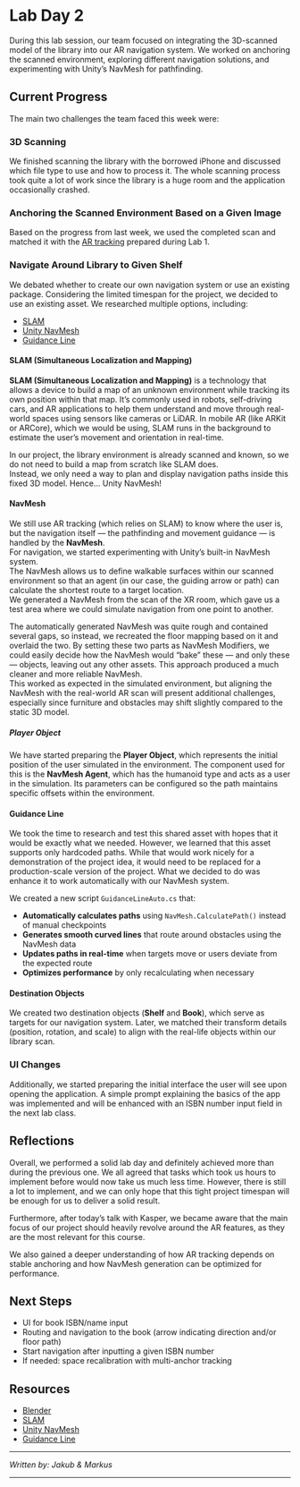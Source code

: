 # Lab Day 2

During this lab session, our team focused on integrating the 3D-scanned model of the library into our AR navigation system. We worked on anchoring the scanned environment, exploring different navigation solutions, and experimenting with Unity’s NavMesh for pathfinding.

## Current Progress

The main two challenges the team faced this week were:

### 3D Scanning

We finished scanning the library with the borrowed iPhone and discussed which file type to use and how to process it. The whole scanning process took quite a lot of work since the library is a huge room and the application occasionally crashed.

### Anchoring the Scanned Environment Based on a Given Image

Based on the progress from last week, we used the completed scan and matched it with the [AR tracking](./lab_1.md/#ar-tracking) prepared during Lab 1.

### Navigate Around Library to Given Shelf

We debated whether to create our own navigation system or use an existing package. Considering the limited timespan for the project, we decided to use an existing asset. We researched multiple options, including:

- [SLAM](https://community.arm.com/arm-community-blogs/b/mobile-graphics-and-gaming-blog/posts/indoor-real-time-navigation-with-slam-on-your-mobile)
- [Unity NavMesh](https://learn.unity.com/tutorial/unity-navmesh#5c7f8528edbc2a002053b498)
- [Guidance Line](https://assetstore.unity.com/packages/tools/game-toolkits/guidance-line-303873)

#### SLAM (Simultaneous Localization and Mapping)

**SLAM (Simultaneous Localization and Mapping)** is a technology that allows a device to build a map of an unknown environment while tracking its own position within that map. It’s commonly used in robots, self-driving cars, and AR applications to help them understand and move through real-world spaces using sensors like cameras or LiDAR. In mobile AR (like ARKit or ARCore), which we would be using, SLAM runs in the background to estimate the user’s movement and orientation in real-time.

In our project, the library environment is already scanned and known, so we do not need to build a map from scratch like SLAM does.  
Instead, we only need a way to plan and display navigation paths inside this fixed 3D model. Hence... Unity NavMesh!

#### NavMesh

We still use AR tracking (which relies on SLAM) to know where the user is, but the navigation itself — the pathfinding and movement guidance — is handled by the **NavMesh**.  
For navigation, we started experimenting with Unity’s built-in NavMesh system.  
The NavMesh allows us to define walkable surfaces within our scanned environment so that an agent (in our case, the guiding arrow or path) can calculate the shortest route to a target location.  
We generated a NavMesh from the scan of the XR room, which gave us a test area where we could simulate navigation from one point to another.

The automatically generated NavMesh was quite rough and contained several gaps, so instead, we recreated the floor mapping based on it and overlaid the two. By setting these two parts as NavMesh Modifiers, we could easily decide how the NavMesh would “bake” these — and only these — objects, leaving out any other assets. This approach produced a much cleaner and more reliable NavMesh.  
This worked as expected in the simulated environment, but aligning the NavMesh with the real-world AR scan will present additional challenges, especially since furniture and obstacles may shift slightly compared to the static 3D model.

##### Player Object

We have started preparing the **Player Object**, which represents the initial position of the user simulated in the environment. The component used for this is the **NavMesh Agent**, which has the humanoid type and acts as a user in the simulation. Its parameters can be configured so the path maintains specific offsets within the environment.

#### Guidance Line

We took the time to research and test this shared asset with hopes that it would be exactly what we needed. However, we learned that this asset supports only hardcoded paths. While that would work nicely for a demonstration of the project idea, it would need to be replaced for a production-scale version of the project. What we decided to do was enhance it to work automatically with our NavMesh system.

We created a new script `GuidanceLineAuto.cs` that:

- **Automatically calculates paths** using `NavMesh.CalculatePath()` instead of manual checkpoints
- **Generates smooth curved lines** that route around obstacles using the NavMesh data
- **Updates paths in real-time** when targets move or users deviate from the expected route
- **Optimizes performance** by only recalculating when necessary

#### Destination Objects

We created two destination objects (**Shelf** and **Book**), which serve as targets for our navigation system. Later, we matched their transform details (position, rotation, and scale) to align with the real-life objects within our library scan.

### UI Changes

Additionally, we started preparing the initial interface the user will see upon opening the application. A simple prompt explaining the basics of the app was implemented and will be enhanced with an ISBN number input field in the next lab class.

## Reflections

Overall, we performed a solid lab day and definitely achieved more than during the previous one. We all agreed that tasks which took us hours to implement before would now take us much less time. However, there is still a lot to implement, and we can only hope that this tight project timespan will be enough for us to deliver a solid result.

Furthermore, after today’s talk with Kasper, we became aware that the main focus of our project should heavily revolve around the AR features, as they are the most relevant for this course.

We also gained a deeper understanding of how AR tracking depends on stable anchoring and how NavMesh generation can be optimized for performance.

## Next Steps

- UI for book ISBN/name input
- Routing and navigation to the book (arrow indicating direction and/or floor path)
- Start navigation after inputting a given ISBN number
- If needed: space recalibration with multi-anchor tracking

## Resources

- [Blender](https://www.blender.org/)
- [SLAM](https://community.arm.com/arm-community-blogs/b/mobile-graphics-and-gaming-blog/posts/indoor-real-time-navigation-with-slam-on-your-mobile)
- [Unity NavMesh](https://learn.unity.com/tutorial/unity-navmesh#5c7f8528edbc2a002053b498)
- [Guidance Line](https://assetstore.unity.com/packages/tools/game-toolkits/guidance-line-303873)

---

_Written by: Jakub & Markus_

---
